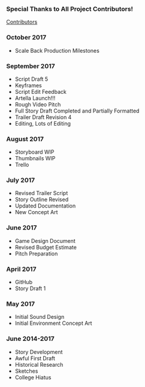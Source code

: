 ### Special Thanks to All Project Contributors!
[Contributors](https://github.com/jcongerkallas1/Folkvangr/blob/master/Jobs/Team.md)

### October 2017
- Scale Back Production Milestones

### September 2017
- Script Draft 5
- Keyframes
- Script Edit Feedback
- Artella Launch!!!
- Rough Video Pitch
- Full Story Draft Completed and Partially Formatted
- Trailer Draft Revision 4
- Editing, Lots of Editing

### August 2017
- Storyboard WIP
- Thumbnails WIP
- Trello

### July 2017
- Revised Trailer Script
- Story Outline Revised
- Updated Documentation
- New Concept Art

### June 2017
- Game Design Document
- Revised Budget Estimate
- Pitch Preparation

### April 2017
- GitHub
- Story Draft 1

### May 2017 
- Initial Sound Design
- Initial Environment Concept Art

### June 2014-2017 
- Story Development
- Awful First Draft
- Historical Research
- Sketches
- College Hiatus
